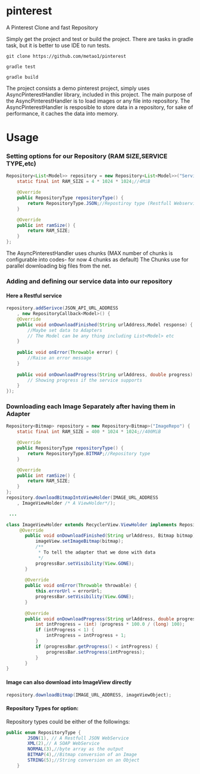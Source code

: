 # pinterest
A Pinterest Clone and fast Repository

Simply get the project and test or build the project.
There are tasks in gradle task, but it is better to use IDE to run tests.

`git clone https://github.com/metao1/pinterest`

`gradle test`

`gradle build`

The project consists a demo pinterest project, simply uses AsyncPinterestHandler library, included in this project.
The main purpose of the AsyncPinterestHandler is to load images or any file into repository. 
The AsyncPinterestHandler is resposible to store data in a repository, for sake of performance, it caches the data into memory.

# Usage

### Setting options for our Repository (RAM SIZE,SERVICE TYPE,etc) 
```java  
Repository<List<Model>> repository = new Repository<List<Model>>("ServiceRepo") {
    static final int RAM_SIZE = 4 * 1024 * 1024;//4MiB

    @Override
    public RepositoryType repositoryType() {
        return RepositoryType.JSON;//Repostiroy type (Restfull Webservice)
    }

    @Override
    public int ramSize() {
        return RAM_SIZE;
    }
};
```

The AsyncPinterestHandler uses chunks (MAX number of chunks is configurable into codes- for now 4 chunks as default)
The Chunks use for parallel downloading big files from the net.

### Adding and defining our service data into our repository

#### Here a Restful service 
```java
repository.addSerivce(JSON_API_URL_ADDRESS
    , new RepositoryCallback<Model>() {
    @Override
    public void onDownloadFinished(String urlAddress,Model response) {
        //Maybe set data to Adapters
        // The Model can be any thing including List<Model> etc
    }
                    
    public void onError(Throwable error) {
        //Raise an error message
    }
                    
    public void onDownloadProgress(String urlAddress, double progress) {
        // Showing progress if the service supports
    }
});
```                
### Downloading each Image Separately after having them in  Adapter              
```java
Repository<Bitmap> repository = new Repository<Bitmap>("ImageRepo") {
    static final int RAM_SIZE = 400 * 1024 * 1024;//400MiB

    @Override
    public RepositoryType repositoryType() {
        return RepositoryType.BITMAP;//Repository type
    }

    @Override
    public int ramSize() {
        return RAM_SIZE;
    }
};
repository.downloadBitmapIntoViewHolder(IMAGE_URL_ADDRESS
    , ImageViewHolder /* A ViewHolder*/);

 ...

class ImageViewHolder extends RecyclerView.ViewHolder implements RepositoryCallbackInterface<Bitmap>{
     @Override
       public void onDownloadFinished(String urlAddress, Bitmap bitmap) {
           imageView.setImageBitmap(bitmap);
           /**
            * To tell the adapter that we done with data
            */
           progressBar.setVisibility(View.GONE);
       }
   
       @Override
       public void onError(Throwable throwable) {
           this.errorUrl = errorUrl;   
           progressBar.setVisibility(View.GONE);
       }
   
       @Override
       public void onDownloadProgress(String urlAddress, double progress) {
           int intProgress = (int) (progress * 100.0 / (long) 100);
           if (intProgress < 1) {
               intProgress = intProgress + 1;
           }
           if (progressBar.getProgress() < intProgress) {
               progressBar.setProgress(intProgress);
           }
       }
}
```

#### Image can also download into ImageView directly

```java
repository.downloadBitmap(IMAGE_URL_ADDRESS, imageViewObject);
```

#### Repository Types for option:

Repository types could be either of the followings:  

```java 
public enum RepositoryType {
        JSON(1), // A Restfull JSON WebService
        XML(2),// A SOAP WebService
        NORMAL(3),//byte array as the output
        BITMAP(4),//Bitmap conversion of an Image
        STRING(5);//String conversion on an Object       
    }
```